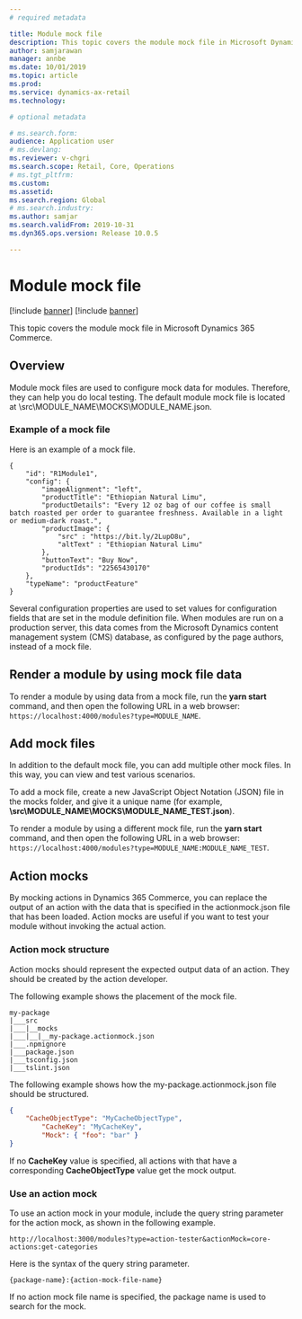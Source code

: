 ```yaml
---
# required metadata

title: Module mock file
description: This topic covers the module mock file in Microsoft Dynamics 365 Commerce.
author: samjarawan
manager: annbe
ms.date: 10/01/2019
ms.topic: article
ms.prod: 
ms.service: dynamics-ax-retail
ms.technology: 

# optional metadata

# ms.search.form: 
audience: Application user
# ms.devlang: 
ms.reviewer: v-chgri
ms.search.scope: Retail, Core, Operations
# ms.tgt_pltfrm: 
ms.custom: 
ms.assetid: 
ms.search.region: Global
# ms.search.industry: 
ms.author: samjar
ms.search.validFrom: 2019-10-31
ms.dyn365.ops.version: Release 10.0.5

---
```

# Module mock file

[!include [banner](../includes/preview-banner.md)]
[!include [banner](../includes/banner.md)]

This topic covers the module mock file in Microsoft Dynamics 365 Commerce.

## Overview

Module mock files are used to configure mock data for modules. Therefore, they can help you do local testing. The default module mock file is located at \\src\\MODULE\_NAME\\MOCKS\\MODULE\_NAME.json.

### Example of a mock file

Here is an example of a mock file.

```
{
    "id": "R1Module1",
    "config": {
        "imageAlignment": "left",
        "productTitle": "Ethiopian Natural Limu",
        "productDetails": "Every 12 oz bag of our coffee is small batch roasted per order to guarantee freshness. Available in a light or medium-dark roast.",
        "productImage": {
            "src" : "https://bit.ly/2LupO8u",
            "altText" : "Ethiopian Natural Limu"
        },
        "buttonText": "Buy Now",
        "productIds": "22565430170"
    },
    "typeName": "productFeature"
}
```

Several configuration properties are used to set values for configuration fields that are set in the module definition file. When modules are run on a production server, this data comes from the Microsoft Dynamics content management system (CMS) database, as configured by the page authors, instead of a mock file.

## Render a module by using mock file data

To render a module by using data from a mock file, run the **yarn start** command, and then open the following URL in a web browser: `https://localhost:4000/modules?type=MODULE_NAME`.

## Add mock files

In addition to the default mock file, you can add multiple other mock files. In this way, you can view and test various scenarios. 

To add a mock file, create a new JavaScript Object Notation (JSON) file in the mocks folder, and give it a unique name (for example, **\\src\\MODULE\_NAME\\MOCKS\\MODULE\_NAME\_TEST.json**).

To render a module by using a different mock file, run the **yarn start** command, and then open the following URL in a web browser: `https://localhost:4000/modules?type=MODULE_NAME:MODULE_NAME_TEST`.

## Action mocks

By mocking actions in Dynamics 365 Commerce, you can replace the output of an action with the data that is specified in the actionmock.json file that has been loaded. Action mocks are useful if you want to test your module without invoking the actual action.

### Action mock structure

Action mocks should represent the expected output data of an action. They should be created by the action developer.

The following example shows the placement of the mock file.

```
my-package
|___src
|___|__mocks
|___|__|__my-package.actionmock.json
|___.npmignore
|___package.json
|___tsconfig.json
|___tslint.json
```

The following example shows how the my-package.actionmock.json file should be structured.

```json
{
    "CacheObjectType": "MyCacheObjectType",
        "CacheKey": "MyCacheKey",
        "Mock": { "foo": "bar" }
}
```

If no **CacheKey** value is specified, all actions with that have a corresponding **CacheObjectType** value get the mock output.

### Use an action mock

To use an action mock in your module, include the query string parameter for the action mock, as shown in the following example.

`http://localhost:3000/modules?type=action-tester&actionMock=core-actions:get-categories`

Here is the syntax of the query string parameter.

`{package-name}:{action-mock-file-name}`

If no action mock file name is specified, the package name is used to search for the mock.
